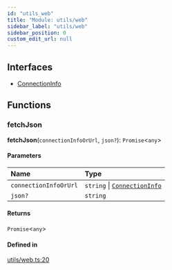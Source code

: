 ```yaml
---
id: "utils_web"
title: "Module: utils/web"
sidebar_label: "utils/web"
sidebar_position: 0
custom_edit_url: null
---
```


## Interfaces

- [ConnectionInfo](../interfaces/utils_web.ConnectionInfo.md)

## Functions

### fetchJson

**fetchJson**(`connectionInfoOrUrl`, `json?`): `Promise`<`any`\>

#### Parameters

| Name | Type |
| :------ | :------ |
| `connectionInfoOrUrl` | `string` \| [`ConnectionInfo`](../interfaces/utils_web.ConnectionInfo.md) |
| `json?` | `string` |

#### Returns

`Promise`<`any`\>

#### Defined in

[utils/web.ts:20](https://github.com/near/near-api-js/blob/ecc6fa8f/packages/near-api-js/src/utils/web.ts#L20)

